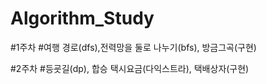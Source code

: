 ﻿# Algorithm_Study


#1주차
#여행 경로(dfs),전력망을 둘로 나누기(bfs), 방금그곡(구현)

#2주차
#등굣길(dp), 합승 택시요금(다익스트라), 택배상자(구현)
